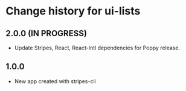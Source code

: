 # Change history for ui-lists

## 2.0.0 (IN PROGRESS)
* Update Stripes, React, React-Intl dependencies for Poppy release.

## 1.0.0

* New app created with stripes-cli
